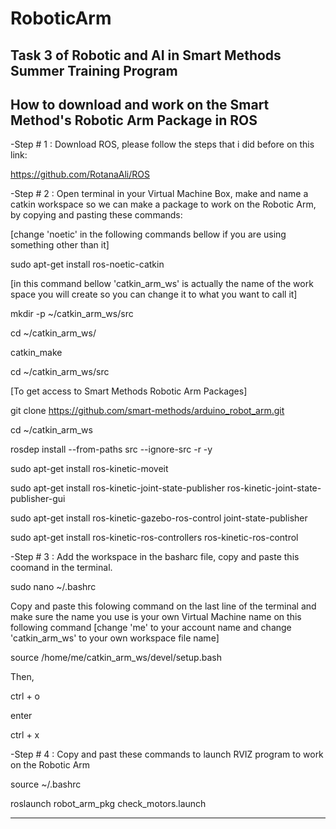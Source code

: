 # RoboticArm
Task 3 of Robotic and AI in Smart Methods Summer Training Program
-----------------------------------------------------------------
How to download and work on the Smart Method's Robotic Arm Package in ROS
-----------------------------------------------------------------
-Step # 1 : Download ROS, please follow the steps that i did before on this link:

https://github.com/RotanaAli/ROS

-Step # 2 : Open terminal in your Virtual Machine Box,
make and name a catkin workspace so we can make a package to work on the Robotic Arm,
by copying and pasting these commands:

[change 'noetic' in the following commands bellow if you are using something
other than it]

sudo apt-get install ros-noetic-catkin

[in this command bellow 'catkin_arm_ws' is actually the name of the work space you
will create so you can change it to what you want to call it]

mkdir -p ~/catkin_arm_ws/src

cd ~/catkin_arm_ws/

catkin_make

cd ~/catkin_arm_ws/src

[To get access to Smart Methods Robotic Arm Packages]

git clone https://github.com/smart-methods/arduino_robot_arm.git 

cd ~/catkin_arm_ws

rosdep install --from-paths src --ignore-src -r -y

sudo apt-get install ros-kinetic-moveit

sudo apt-get install ros-kinetic-joint-state-publisher ros-kinetic-joint-state-publisher-gui

sudo apt-get install ros-kinetic-gazebo-ros-control joint-state-publisher

sudo apt-get install ros-kinetic-ros-controllers ros-kinetic-ros-control

-Step # 3 : Add the workspace in the basharc file, copy and paste this coomand in the
terminal.

sudo nano ~/.bashrc

Copy and paste this folowing command on the last line of the terminal and make sure
the name you use is your own Virtual Machine name on this following command
[change 'me' to your account name and change 'catkin_arm_ws' to your own
workspace file name]

source /home/me/catkin_arm_ws/devel/setup.bash

Then,
 
ctrl + o

enter

ctrl + x 

-Step # 4 : Copy and past these commands to launch RVIZ program to work on
the Robotic Arm

source ~/.bashrc

roslaunch robot_arm_pkg check_motors.launch

-----------------------------------------------------------------
